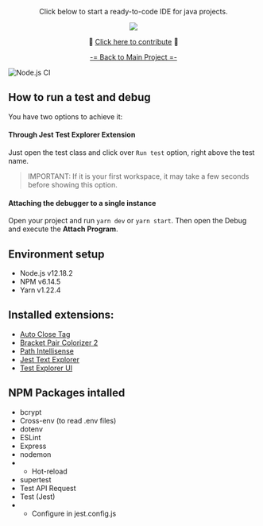 <p align="center">Click below to start a ready-to-code IDE for java projects.</p>

<p align="center">
  <a href="https://gitpod.io/#https://github.com/db1group/nodejs">
    <img src="https://img.shields.io/badge/Click-and%20code-blue?logo=data:image/png;base64,iVBORw0KGgoAAAANSUhEUgAAABAAAAAQCAYAAAAf8/9hAAABI0lEQVQ4T2NkIAH8T67+j66ckRj9v97cAGtkLV+Movz5tasMeA34/ebGzv8MDG7IumCGgDSDAE4DYLaiuxBkAEwzTgN+vb3xi+E/AytIQdZXFhQzJny7DOZ/SlqI2wXItiMbMOf5G4Yv/M/hBvJoBjLCvQAL4d+dsSg2wgwAaQYBrAbg0gzS8Oo/A4PM3Q9wQ2EGgGwHhwFy3KLbDlLw6/V1jJhmZGK5z63uq4QSiDXNHeC4rssMgMf31xITrMkEZjtWA5offAZrAkUV37x4DAOQNWNEI8w7YM1tQQwMErwoIY7NORixANJcqCYCVju3whse51LHN2BNdCgGgDSDFIbHp4DDo/8WJOpAgKAB2Jz3zDIAbBAuzRhhgG4IyAB8mkHqAfEChKXnwSewAAAAAElFTkSuQmCC"/>
  </a>
</div>

<p align="center">🎉 <a href="https://github.com/db1group/click-and-code/blob/master/CONTRIBUTING.md">Click here to contribute</a> 🥳</p>

<p align="center"><a href="https://github.com/db1group/click-and-code">-= Back to Main Project =-</a></p>

![Node.js CI](https://github.com/db1group/nodejs/workflows/Node.js%20CI/badge.svg)

## How to run a test and debug

You have two options to achieve it:

#### Through Jest Test Explorer Extension

Just open the test class and click over `Run test` option, right above the test name.
>IMPORTANT: If it is your first workspace, it may take a few seconds before showing this option.

#### Attaching the debugger to a single instance

Open your project and run `yarn dev` or `yarn start`.
Then open the Debug and execute the **Attach Program**.

## Environment setup

* Node.js v12.18.2
* NPM v6.14.5
* Yarn v1.22.4

## Installed extensions:

* [Auto Close Tag](https://marketplace.visualstudio.com/items?itemName=formulahendry.auto-close-tag)
* [Bracket Pair Colorizer 2](https://marketplace.visualstudio.com/items?itemName=CoenraadS.bracket-pair-colorizer-2)
* [Path Intellisense](https://marketplace.visualstudio.com/items?itemName=christian-kohler.path-intellisense)
* [Jest Text Explorer](https://marketplace.visualstudio.com/items?itemName=kavod-io.vscode-jest-test-adapter)
* [Test Explorer UI](https://marketplace.visualstudio.com/items?itemName=hbenl.vscode-test-explorer)

## NPM Packages intalled
* bcrypt
* Cross-env (to read .env files)
* dotenv
* ESLint
* Express
* nodemon
* * Hot-reload
* supertest
* Test API Request
* Test (Jest)
* * Configure in jest.config.js
